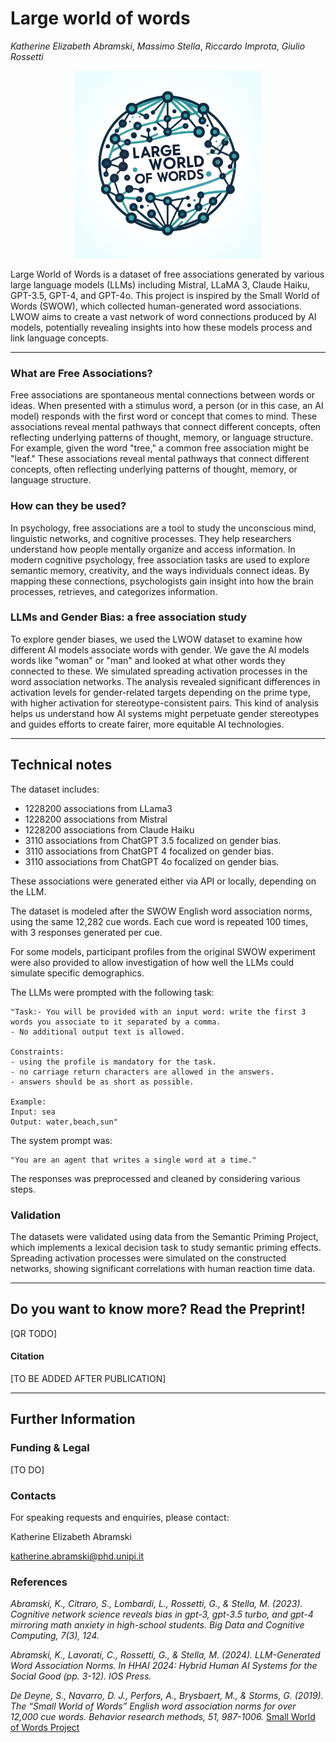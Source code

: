 # Large world of words
_Katherine Elizabeth Abramski_, _Massimo Stella_, _Riccardo Improta_, _Giulio Rossetti_

<p align="center">
  <img src="LWOW Logo.jpg" alt="Logo" width="300"/>
</p>

Large World of Words is a dataset of free associations generated by various large language models (LLMs) including Mistral, LLaMA 3, Claude Haiku, GPT-3.5, GPT-4, and GPT-4o. This project is inspired by the Small World of Words (SWOW), which collected human-generated word associations. LWOW aims to create a vast network of word connections produced by AI models, potentially revealing insights into how these models process and link language concepts.


-------

### What are Free Associations?
Free associations are spontaneous mental connections between words or ideas. When presented with a stimulus word, a person (or in this case, an AI model) responds with the first word or concept that comes to mind. These associations reveal mental pathways that connect different concepts, often reflecting underlying patterns of thought, memory, or language structure. For example, given the word "tree," a common free association might be "leaf." These associations reveal mental pathways that connect different concepts, often reflecting underlying patterns of thought, memory, or language structure.

### How can they be used?
In psychology, free associations are a tool to study the unconscious mind, linguistic networks, and cognitive processes. They help researchers understand how people mentally organize and access information. In modern cognitive psychology, free association tasks are used to explore semantic memory, creativity, and the ways individuals connect ideas. By mapping these connections, psychologists gain insight into how the brain processes, retrieves, and categorizes information.

### LLMs and Gender Bias: a free association study

To explore gender biases, we used the LWOW dataset to examine how different AI models associate words with gender. We gave the AI models words like "woman" or "man" and looked at what other words they connected to these. We simulated spreading activation processes in the word association networks. The analysis revealed significant differences in activation levels for gender-related targets depending on the prime type, with higher activation for stereotype-consistent pairs. This kind of analysis helps us understand how AI systems might perpetuate gender stereotypes and guides efforts to create fairer, more equitable AI technologies.

------

## Technical notes
The dataset includes:
- 1228200 associations from LLama3
- 1228200 associations from Mistral
- 1228200 associations from Claude Haiku
- 3110 associations from ChatGPT 3.5 focalized on gender bias.
- 3110 associations from ChatGPT 4 focalized on gender bias.
- 3110  associations from ChatGPT 4o focalized on gender bias.
  
These associations were generated either via API or locally, depending on the LLM.

The dataset is modeled after the SWOW English word association norms, using the same 12,282 cue words. Each cue word is repeated 100 times, with 3 responses generated per cue.

For some models, participant profiles from the original SWOW experiment were also provided to allow investigation of how well the LLMs could simulate specific demographics.

The LLMs were prompted with the following task:
```
"Task:- You will be provided with an input word: write the first 3 words you associate to it separated by a comma.
- No additional output text is allowed.
               
Constraints:
- using the profile is mandatory for the task.
- no carriage return characters are allowed in the answers.
- answers should be as short as possible.
                           
Example:
Input: sea
Output: water,beach,sun"
```
The system prompt was:
```
"You are an agent that writes a single word at a time."
```

The responses was preprocessed and cleaned by considering various steps.

### Validation

The datasets were validated using data from the Semantic Priming Project, which implements a lexical decision task to study semantic priming effects. Spreading activation processes were simulated on the constructed networks, showing significant correlations with human reaction time data.

------

## Do you want to know more? Read the Preprint!

[QR TODO]

#### Citation
[TO BE ADDED AFTER PUBLICATION]

-----

## Further Information


### Funding & Legal
[TO DO]

### Contacts

For speaking requests and enquiries, please contact:

Katherine Elizabeth Abramski

katherine.abramski@phd.unipi.it 



### References



_Abramski, K., Citraro, S., Lombardi, L., Rossetti, G., & Stella, M. (2023). Cognitive network science reveals bias in gpt-3, gpt-3.5 turbo, and gpt-4 mirroring math anxiety in high-school students. Big Data and Cognitive Computing, 7(3), 124._

_Abramski, K., Lavorati, C., Rossetti, G., & Stella, M. (2024). LLM-Generated Word Association Norms. In HHAI 2024: Hybrid Human AI Systems for the Social Good (pp. 3-12). IOS Press._

_De Deyne, S., Navarro, D. J., Perfors, A., Brysbaert, M., & Storms, G. (2019). The “Small World of Words” English word association norms for over 12,000 cue words. Behavior research methods, 51, 987-1006._ [Small World of Words Project](https://smallworldofwords.org/en/project/)

